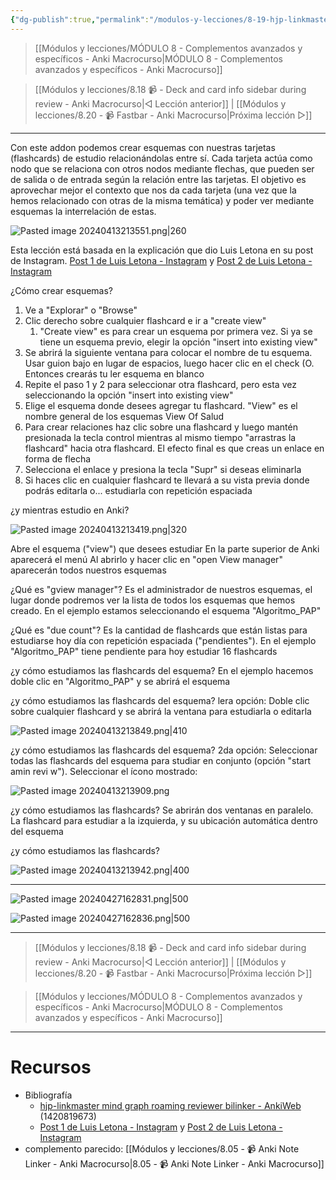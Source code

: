```yaml
---
{"dg-publish":true,"permalink":"/modulos-y-lecciones/8-19-hjp-linkmaster-mind-graph-roaming-reviewer-bilinker-anki-macrocurso/","noteIcon":"","updated":"2024-05-22T19:51:13.116+02:00"}
---
```



> [[Módulos y lecciones/MÓDULO 8 - Complementos avanzados y específicos - Anki Macrocurso\|MÓDULO 8 - Complementos avanzados y específicos - Anki Macrocurso]]

> [[Módulos y lecciones/8.18 📹 - Deck and card info sidebar during review - Anki Macrocurso\|◁ Lección anterior]] | [[Módulos y lecciones/8.20 - 📹 Fastbar - Anki Macrocurso\|Próxima lección ▷]]

---

Con este addon podemos crear esquemas con nuestras tarjetas (flashcards) de estudio relacionándolas entre sí. Cada tarjeta actúa como nodo que se relaciona con otros nodos mediante flechas, que pueden ser de salida o de entrada según la relación entre las tarjetas. El objetivo es aprovechar mejor el contexto que nos da cada tarjeta (una vez que la hemos relacionado con otras de la misma temática) y poder ver mediante esquemas la interrelación de estas.

![Pasted image 20240413213551.png|260](/img/user/ANEXOS/Pasted%20image%2020240413213551.png)

Esta lección está basada en la explicación que dio Luis Letona en su post de Instagram. [Post 1 de Luis Letona - Instagram](https://www.instagram.com/p/C3Gpm54Ob7u/?img_index=2) y [Post 2 de Luis Letona - Instagram](https://www.instagram.com/p/C3LhgVMvpdI/?img_index=1)

¿Cómo crear esquemas?
1. Ve a "Explorar" o "Browse"
2. Clic derecho sobre cualquier flashcard e ir a "create view"
	1. "Create view" es para crear un esquema por primera vez. Si ya se tiene un esquema previo, elegir la opción "insert into existing view"
3. Se abrirá la siguiente ventana para colocar el nombre de tu esquema. Usar guion bajo en lugar de espacios, luego hacer clic en el check (O. Entonces crearás tu ler esquema en blanco
4. Repite el paso 1 y 2 para seleccionar otra flashcard, pero esta vez seleccionando la opción "insert into existing view"
5. Elige el esquema donde desees agregar tu flashcard. "View" es el nombre general de los esquemas View Of Salud
6. Para crear relaciones haz clic sobre una flashcard y luego mantén presionada la tecla control mientras al mismo tiempo "arrastras la flashcard" hacia otra flashcard. El efecto final es que creas un enlace en forma de flecha
7. Selecciona el enlace y presiona la tecla "Supr" si deseas eliminarla
8. Si haces clic en cualquier flashcard te llevará a su vista previa donde podrás editarla o... estudiarla con repetición espaciada

¿y mientras estudio en Anki?

![Pasted image 20240413213419.png|320](/img/user/ANEXOS/Pasted%20image%2020240413213419.png)

Abre el esquema ("view") que desees estudiar En la parte superior de Anki aparecerá el menú Al abrirlo y hacer clic en "open View manager" aparecerán todos nuestros esquemas 

¿Qué es "gview manager"? Es el administrador de nuestros esquemas, el lugar donde podremos ver la lista de todos los esquemas que hemos creado. En el ejemplo estamos seleccionando el esquema "Algoritmo_PAP"

¿Qué es "due count"? Es la cantidad de flashcards que están listas para estudiarse hoy día con repetición espaciada ("pendientes"). En el ejemplo "Algoritmo_PAP" tiene pendiente para hoy estudiar 16 flashcards

¿y cómo estudiamos las flashcards del esquema? En el ejemplo hacemos doble clic en "Algoritmo_PAP" y se abrirá el esquema

¿y cómo estudiamos las flashcards del esquema? lera opción: Doble clic sobre cualquier flashcard y se abrirá la ventana para estudiarla o editarla

![Pasted image 20240413213849.png|410](/img/user/ANEXOS/Pasted%20image%2020240413213849.png)

¿y cómo estudiamos las flashcards del esquema? 2da opción: Seleccionar todas las flashcards del esquema para studiar en conjunto (opción "start amin revi w"). Seleccionar el ícono mostrado:

![Pasted image 20240413213909.png](/img/user/ANEXOS/Pasted%20image%2020240413213909.png)

¿y cómo estudiamos las flashcards? Se abrirán dos ventanas en paralelo. La flashcard para estudiar a la izquierda, y su ubicación automática dentro del esquema 

¿y cómo estudiamos las flashcards?

![Pasted image 20240413213942.png|400](/img/user/ANEXOS/Pasted%20image%2020240413213942.png)

---

![Pasted image 20240427162831.png|500](/img/user/ANEXOS/Pasted%20image%2020240427162831.png)

![Pasted image 20240427162836.png|500](/img/user/ANEXOS/Pasted%20image%2020240427162836.png)

---

> [[Módulos y lecciones/8.18 📹 - Deck and card info sidebar during review - Anki Macrocurso\|◁ Lección anterior]] | [[Módulos y lecciones/8.20 - 📹 Fastbar - Anki Macrocurso\|Próxima lección ▷]]

> [[Módulos y lecciones/MÓDULO 8 - Complementos avanzados y específicos - Anki Macrocurso\|MÓDULO 8 - Complementos avanzados y específicos - Anki Macrocurso]]

---

# Recursos
- Bibliografía
	- [hjp-linkmaster mind graph roaming reviewer bilinker - AnkiWeb](https://ankiweb.net/shared/info/1420819673) (1420819673)
	- [Post 1 de Luis Letona - Instagram](https://www.instagram.com/p/C3Gpm54Ob7u/?img_index=2) y [Post 2 de Luis Letona - Instagram](https://www.instagram.com/p/C3LhgVMvpdI/?img_index=1)
- complemento parecido: [[Módulos y lecciones/8.05 - 📹 Anki Note Linker - Anki Macrocurso\|8.05 - 📹 Anki Note Linker - Anki Macrocurso]]
